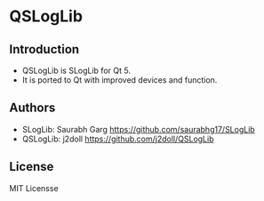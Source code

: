 # QSLogLib

## Introduction
- QSLogLib is SLogLib for Qt 5. 
- It is ported to Qt with improved devices and function.

## Authors
- SLogLib: Saurabh Garg https://github.com/saurabhg17/SLogLib
- QSLogLib: j2doll https://github.com/j2doll/QSLogLib
	
## License
MIT Licensse 